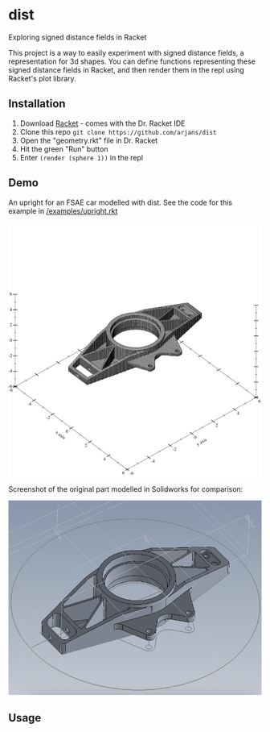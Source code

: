 # dist
Exploring signed distance fields in Racket

This project is a way to easily experiment with signed distance fields, a representation for 3d shapes. You can define functions representing these signed distance fields in Racket, and then render them in the repl using Racket's plot library.

## Installation

1. Download [Racket](https://download.racket-lang.org) - comes with the Dr. Racket IDE
2. Clone this repo `git clone https://github.com/arjans/dist`
3. Open the "geometry.rkt" file in Dr. Racket
4. Hit the green "Run" button
5. Enter `(render (sphere 1))` in the repl

## Demo

An upright for an FSAE car modelled with dist. See the code for this example in [/examples/upright.rkt](/examples/upright.rkt)

![alt upright modelled with dist](/images/upright-dist.png)

Screenshot of the original part modelled in Solidworks for comparison:

![alt upright modelled with solidworks](/images/upright-solidworks.png)

## Usage
